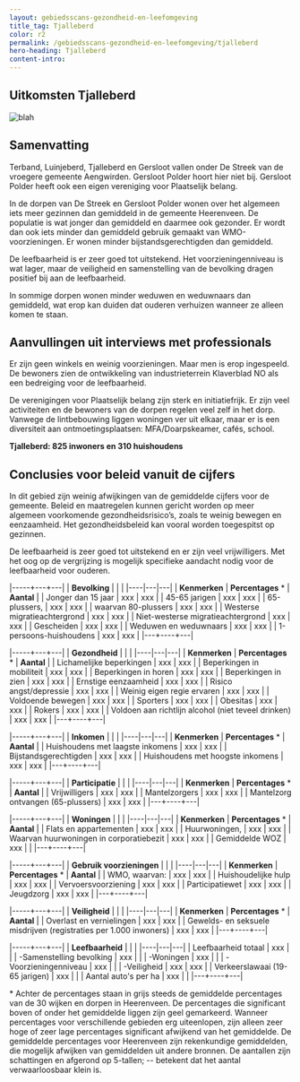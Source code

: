 ```yaml
---
layout: gebiedsscans-gezondheid-en-leefomgeving
title_tag: Tjalleberd
color: r2
permalink: /gebiedsscans-gezondheid-en-leefomgeving/tjalleberd
hero-heading: Tjalleberd
content-intro:
---
```

## Uitkomsten Tjalleberd

![blah](/uploads/Grafieken_Gebiedsscans_Dorpen-21.png)

## Samenvatting

Terband, Luinjeberd, Tjalleberd en Gersloot vallen onder De Streek van de vroegere gemeente Aengwirden. Gersloot Polder hoort hier niet bij. Gersloot Polder heeft ook een eigen vereniging voor Plaatselijk belang.

In de dorpen van De Streek en Gersloot Polder wonen over het algemeen iets meer gezinnen dan gemiddeld in de gemeente Heerenveen. De populatie is wat jonger dan gemiddeld en daarmee ook gezonder. Er wordt dan ook iets minder dan gemiddeld gebruik gemaakt van WMO-voorzieningen. Er wonen minder bijstandsgerechtigden dan gemiddeld.

De leefbaarheid is er zeer goed tot uitstekend. Het voorzieningenniveau is wat lager, maar de veiligheid en samenstelling van de bevolking dragen positief bij aan de leefbaarheid.

In sommige dorpen wonen minder weduwen en weduwnaars dan gemiddeld, wat erop kan duiden dat ouderen verhuizen wanneer ze alleen komen te staan.

## Aanvullingen uit interviews met professionals
Er zijn geen winkels en weinig voorzieningen. Maar men is erop ingespeeld. De bewoners zien de ontwikkeling van industrieterrein Klaverblad NO als een bedreiging voor de leefbaarheid.

De verenigingen voor Plaatselijk belang zijn sterk en initiatiefrijk. Er zijn veel activiteiten en de bewoners van de dorpen regelen veel zelf in het dorp. Vanwege de lintbebouwing liggen woningen ver uit elkaar, maar er is een diversiteit aan ontmoetingsplaatsen: MFA/Doarpskeamer, cafés, school.

**Tjalleberd: 825 inwoners en 310 huishoudens**

## Conclusies voor beleid vanuit de cijfers
In dit gebied zijn weinig afwijkingen van de gemiddelde cijfers voor de gemeente. Beleid en maatregelen kunnen gericht worden op meer algemeen voorkomende gezondheidsrisico’s, zoals te weinig bewegen en eenzaamheid. Het gezondheidsbeleid kan vooral worden toegespitst  op gezinnen.

De leefbaarheid is zeer goed tot uitstekend en er zijn veel vrijwilligers. Met het oog op de vergrijzing is mogelijk specifieke aandacht nodig voor de leefbaarheid voor ouderen.

|-----+---+---|
|  **Bevolking**  |  |    |
|----|---|---|
| **Kenmerken**  | **Percentages** * | **Aantal** |
| Jonger dan 15 jaar                                  | xxx | xxx |
| 45-65 jarigen                                       | xxx | xxx |
| 65-plussers,                                        | xxx | xxx |
| waarvan 80-plussers                                 | xxx | xxx |
| Westerse migratieachtergrond                        | xxx | xxx |
| Niet-westerse migratieachtergrond                   | xxx | xxx |
| Gescheiden                                          | xxx | xxx |
| Weduwen en weduwnaars                               | xxx | xxx |
| 1-persoons-huishoudens                              | xxx | xxx |
|---+----+---|

|-----+---+---|
| **Gezondheid** |     |     |
|----|---|---|
| **Kenmerken** | **Percentages** * | **Aantal** |
| Lichamelijke beperkingen                            |  xxx   |  xxx   |
| Beperkingen in mobiliteit                           |  xxx   |  xxx   |
| Beperkingen in horen                                |  xxx   |  xxx   |
| Beperkingen in zien                                 |  xxx   |  xxx   |
| Ernstige eenzaamheid                                |  xxx   |  xxx   |
| Risico angst/depressie                              |  xxx   |  xxx   |
| Weinig eigen regie ervaren                          |  xxx   |  xxx   |
| Voldoende bewegen                                   |  xxx   |  xxx   |
| Sporters                                            |  xxx   |  xxx   |
| Obesitas                                            |  xxx   |  xxx   |
| Rokers                                              |  xxx   |  xxx   |
| Voldoen aan richtlijn alcohol (niet teveel drinken) |  xxx   |  xxx   |
|---+----+---|

|-----+---+---|
| **Inkomen** |     |     |
|----|---|---|
| **Kenmerken**    | **Percentages** * | **Aantal** |
| Huishoudens met laagste inkomens                    |  xxx      |   xxx      |
| Bijstandsgerechtigden                               |  xxx      |   xxx      |
| Huishoudens met hoogste inkomens                    |  xxx      |   xxx      |
|---+----+---|

|-----+---+---|
| **Participatie** |     |     |
|----|---|---|
| **Kenmerken**  | **Percentages** * | **Aantal** |
| Vrijwilligers                                       |  xxx     |   xxx      |
| Mantelzorgers                                       |  xxx     |   xxx      |
| Mantelzorg ontvangen (65-plussers)                  |  xxx     |   xxx      |
|---+----+---|

|-----+---+---|
| **Woningen** |     |     |
|----|---|---|
| **Kenmerken** | **Percentages** * | **Aantal** |
| Flats en appartementen                              | xxx |  xxx |
| Huurwoningen,                                       | xxx |  xxx |
| Waarvan huurwoningen in corporatiebezit             | xxx |  xxx |
| Gemiddelde WOZ                                      | xxx |      |
|---+----+---|

|-----+---+---|
| **Gebruik voorzieningen** |     |     |
|----|---|---|
| **Kenmerken** | **Percentages** * | **Aantal** |
| WMO, waarvan:                                       | xxx | xxx |
| Huishoudelijke hulp                                 | xxx | xxx |
| Vervoersvoorziening                                 | xxx | xxx |
| Participatiewet                                     | xxx | xxx |
| Jeugdzorg                                           | xxx | xxx |
|---+----+---|

|-----+---+---|
| **Veiligheid** |     |     |
|----|---|---|
| **Kenmerken** | **Percentages** * | **Aantal** |
| Overlast en vernielingen                                           | xxx | xxx |
| Gewelds- en seksuele misdrijven (registraties per 1.000 inwoners)  | xxx | xxx |
|---+----+---|

|-----+---+---|
| **Leefbaarheid** |     |     |
|----|---|---|
| Leefbaarheid totaal                                | xxx |                     |
| -Samenstelling bevolking                           | xxx |                     |
| -Woningen                                          | xxx |                     |
| -Voorzieningenniveau                               | xxx |                     |
| -Veiligheid                                        | xxx | xxx |
| Verkeerslawaai (19-65 jarigen)                     | xxx |                     |
| Aantal auto's per ha                               | xxx |                     |
|---+----+---|

\* Achter de percentages staan in grijs steeds de gemiddelde percentages van de 30 wijken en dorpen in Heerenveen. De percentages die significant boven of onder het gemiddelde liggen zijn geel gemarkeerd. Wanneer percentages voor verschillende gebieden erg uiteenlopen, zijn alleen zeer hoge of zeer lage percentages significant afwijkend van het gemiddelde. De gemiddelde percentages voor Heerenveen zijn rekenkundige gemiddelden, die mogelijk afwijken van gemiddelden uit andere bronnen. De aantallen zijn schattingen en afgerond op 5-tallen; -- betekent dat het aantal verwaarloosbaar klein is.
